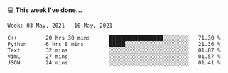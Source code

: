 💻 **This week I've done...**

<!--START_SECTION:waka-->
```text
Week: 03 May, 2021 - 10 May, 2021

C++         20 hrs 30 mins      █████████████████░░░░░░░░   71.30 % 
Python      6 hrs 8 mins        █████░░░░░░░░░░░░░░░░░░░░   21.36 % 
Text        32 mins             ░░░░░░░░░░░░░░░░░░░░░░░░░   01.87 % 
VimL        27 mins             ░░░░░░░░░░░░░░░░░░░░░░░░░   01.57 % 
JSON        24 mins             ░░░░░░░░░░░░░░░░░░░░░░░░░   01.41 %
```
<!--END_SECTION:waka-->
